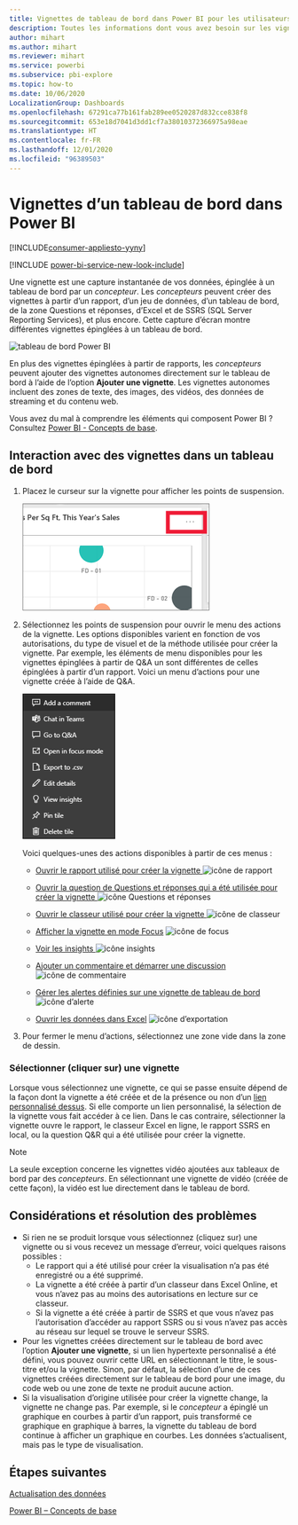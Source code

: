 ```yaml
---
title: Vignettes de tableau de bord dans Power BI pour les utilisateurs professionnels
description: Toutes les informations dont vous avez besoin sur les vignettes de tableau de bord dans Power BI pour les utilisateurs professionnels. Cela inclut les vignettes créées à partir de SQL Server Reporting Services (SSRS).
author: mihart
ms.author: mihart
ms.reviewer: mihart
ms.service: powerbi
ms.subservice: pbi-explore
ms.topic: how-to
ms.date: 10/06/2020
LocalizationGroup: Dashboards
ms.openlocfilehash: 67291ca77b161fab289ee0520287d832cce838f8
ms.sourcegitcommit: 653e18d7041d3dd1cf7a38010372366975a98eae
ms.translationtype: HT
ms.contentlocale: fr-FR
ms.lasthandoff: 12/01/2020
ms.locfileid: "96389503"
---
```

# <a name="dashboard-tiles-in-power-bi"></a>Vignettes d’un tableau de bord dans Power BI

[!INCLUDE[consumer-appliesto-yyny](../includes/consumer-appliesto-ynny.md)]

[!INCLUDE [power-bi-service-new-look-include](../includes/power-bi-service-new-look-include.md)]

Une vignette est une capture instantanée de vos données, épinglée à un tableau de bord par un *concepteur*. Les *concepteurs* peuvent créer des vignettes à partir d’un rapport, d’un jeu de données, d’un tableau de bord, de la zone Questions et réponses, d’Excel et de SSRS (SQL Server Reporting Services), et plus encore.  Cette capture d’écran montre différentes vignettes épinglées à un tableau de bord.

![tableau de bord Power BI](./media/end-user-tiles/power-bi-dash.png)


En plus des vignettes épinglées à partir de rapports, les *concepteurs* peuvent ajouter des vignettes autonomes directement sur le tableau de bord à l’aide de l’option **Ajouter une vignette**. Les vignettes autonomes incluent des zones de texte, des images, des vidéos, des données de streaming et du contenu web.

Vous avez du mal à comprendre les éléments qui composent Power BI ?  Consultez [Power BI - Concepts de base](end-user-basic-concepts.md).


## <a name="interacting-with-tiles-on-a-dashboard"></a>Interaction avec des vignettes dans un tableau de bord

1. Placez le curseur sur la vignette pour afficher les points de suspension.
   
    ![points de suspension de la vignette](./media/end-user-tiles/power-bi-ellipsis.png)
2. Sélectionnez les points de suspension pour ouvrir le menu des actions de la vignette. Les options disponibles varient en fonction de vos autorisations, du type de visuel et de la méthode utilisée pour créer la vignette. Par exemple, les éléments de menu disponibles pour les vignettes épinglées à partir de Q&A un sont différentes de celles épinglées à partir d’un rapport. Voici un menu d’actions pour une vignette créée à l’aide de Q&A.


   
    ![Capture d’écran montrant le menu avec neuf options.](./media/end-user-tiles/power-bi-qna-menu.png)

   
    Voici quelques-unes des actions disponibles à partir de ces menus :
   
   * [Ouvrir le rapport utilisé pour créer la vignette ](end-user-reports.md) ![icône de rapport](./media/end-user-tiles/chart-icon.jpg)  
   
   * [Ouvrir la question de Questions et réponses qui a été utilisée pour créer la vignette ](end-user-reports.md) ![icône Questions et réponses](./media/end-user-tiles/qna-icon.png)  
   

   * [Ouvrir le classeur utilisé pour créer la vignette ](end-user-reports.md) ![icône de classeur](./media/end-user-tiles/power-bi-open-worksheet.png)  
   * [Afficher la vignette en mode Focus](end-user-focus.md) ![icône de focus](./media/end-user-tiles/fullscreen-icon.jpg)  
   * [Voir les insights ](end-user-insights.md) ![icône insights](./media/end-user-tiles/power-bi-insights.png)
   * [Ajouter un commentaire et démarrer une discussion](end-user-comment.md) ![icône de commentaire](./media/end-user-tiles/comment-icons.png)
   * [Gérer les alertes définies sur une vignette de tableau de bord](end-user-alerts.md) ![icône d’alerte](./media/end-user-tiles/power-bi-alert-icon.png)
   * [Ouvrir les données dans Excel](end-user-export.md) ![icône d’exportation](./media/end-user-tiles/power-bi-export-icon.png)


3. Pour fermer le menu d’actions, sélectionnez une zone vide dans la zone de dessin.

### <a name="select-click-a-tile"></a>Sélectionner (cliquer sur) une vignette
Lorsque vous sélectionnez une vignette, ce qui se passe ensuite dépend de la façon dont la vignette a été créée et de la présence ou non d’un [lien personnalisé dessus](../create-reports/service-dashboard-edit-tile.md). Si elle comporte un lien personnalisé, la sélection de la vignette vous fait accéder à ce lien. Dans le cas contraire, sélectionner la vignette ouvre le rapport, le classeur Excel en ligne, le rapport SSRS en local, ou la question Q&R qui a été utilisée pour créer la vignette.

> [!NOTE]
> La seule exception concerne les vignettes vidéo ajoutées aux tableaux de bord par des *concepteurs*. En sélectionnant une vignette de vidéo (créée de cette façon), la vidéo est lue directement dans le tableau de bord.   
> 
> 

## <a name="considerations-and-troubleshooting"></a>Considérations et résolution des problèmes
* Si rien ne se produit lorsque vous sélectionnez (cliquez sur) une vignette ou si vous recevez un message d’erreur, voici quelques raisons possibles :
  - Le rapport qui a été utilisé pour créer la visualisation n’a pas été enregistré ou a été supprimé.
  - La vignette a été créée à partir d’un classeur dans Excel Online, et vous n’avez pas au moins des autorisations en lecture sur ce classeur.
  - Si la vignette a été créée à partir de SSRS et que vous n’avez pas l’autorisation d’accéder au rapport SSRS ou si vous n’avez pas accès au réseau sur lequel se trouve le serveur SSRS.
* Pour les vignettes créées directement sur le tableau de bord avec l’option **Ajouter une vignette**, si un lien hypertexte personnalisé a été défini, vous pouvez ouvrir cette URL en sélectionnant le titre, le sous-titre et/ou la vignette.  Sinon, par défaut, la sélection d’une de ces vignettes créées directement sur le tableau de bord pour une image, du code web ou une zone de texte ne produit aucune action.
* Si la visualisation d’origine utilisée pour créer la vignette change, la vignette ne change pas.  Par exemple, si le *concepteur* a épinglé un graphique en courbes à partir d’un rapport, puis transformé ce graphique en graphique à barres, la vignette du tableau de bord continue à afficher un graphique en courbes. Les données s’actualisent, mais pas le type de visualisation.

## <a name="next-steps"></a>Étapes suivantes
[Actualisation des données](../connect-data/refresh-data.md)

[Power BI – Concepts de base](end-user-basic-concepts.md)



